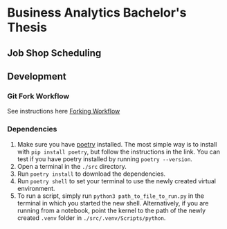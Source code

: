 # Business Analytics Bachelor's Thesis
## Job Shop Scheduling

## Development
### Git Fork Workflow
See instructions here [Forking Workflow](https://www.atlassian.com/git/tutorials/comparing-workflows/forking-workflow)

### Dependencies
1. Make sure you have [poetry](https://python-poetry.org/docs/#installation) installed. The most simple way is to install with `pip install poetry`, but follow the instructions in the link. You can test if you have poetry installed by running `poetry --version`.
2. Open a terminal in the `./src` directory.
3. Run `poetry install` to download the dependencies.
4. Run `poetry shell` to set your terminal to use the newly created virtual environment.
5. To run a script, simply run `python3 path_to_file_to_run.py` in the terminal in which you started the new shell. Alternatively, if you are running from a notebook, point the kernel to the path of the newly created `.venv` folder in `./src/.venv/Scripts/python`.
